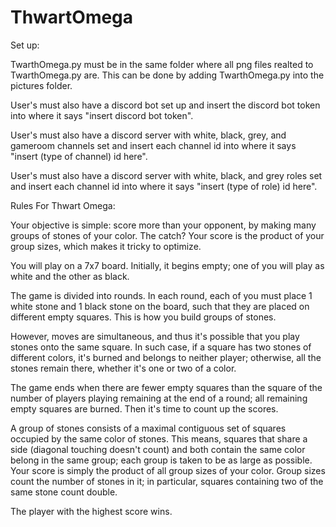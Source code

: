 # ThwartOmega

Set up:

TwarthOmega.py must be in the same folder where all png files realted to TwarthOmega.py are. This can be done by adding TwarthOmega.py into the pictures folder.

User's must also have a discord bot set up and insert the discord bot token into where it says "insert discord bot token". 

User's must also have a discord server with white, black, grey, and gameroom channels set and insert each channel id into where it says "insert (type of channel) id here".

User's must also have a discord server with white, black, and grey roles set and insert each channel id into where it says "insert (type of role) id here".

Rules For Thwart Omega:

Your objective is simple: score more than your opponent, by making many groups of stones of your color. The catch? Your score is the product of your group sizes, which makes it tricky to optimize.

You will play on a 7x7 board. Initially, it begins empty; one of you will play as white and the other as black.

The game is divided into rounds. In each round, each of you must place 1 white stone and 1 black stone on the board, such that they are placed on different empty squares. This is how you build groups of stones.

However, moves are simultaneous, and thus it's possible that you play stones onto the same square. In such case, if a square has two stones of different colors, it's burned and belongs to neither player; otherwise, all the stones remain there, whether it's one or two of a color.

The game ends when there are fewer empty squares than the square of the number of players playing remaining at the end of a round; all remaining empty squares are burned. Then it's time to count up the scores.

A group of stones consists of a maximal contiguous set of squares occupied by the same color of stones. This means, squares that share a side (diagonal touching doesn't count) and both contain the same color belong in the same group; each group is taken to be as large as possible. Your score is simply the product of all group sizes of your color. Group sizes count the number of stones in it; in particular, squares containing two of the same stone count double.

The player with the highest score wins.
